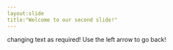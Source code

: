 ```yaml
---
layout:slide
title:"Welcome to our second slide!"
---
```

changing text as required!
Use the left arrow to go back!
